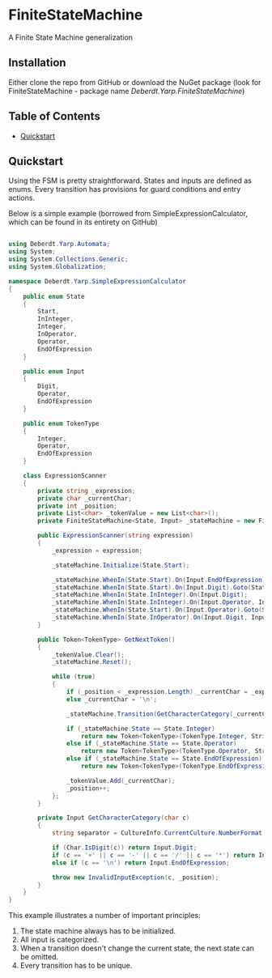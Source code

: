 # FiniteStateMachine
A Finite State Machine generalization

## Installation
Either clone the repo from GitHub or download the NuGet package (look for FiniteStateMachine - package name *Deberdt.Yarp.FiniteStateMachine*)

## Table of Contents
- [Quickstart](#quickstart)

## Quickstart
Using the FSM is pretty straightforward. States and inputs are defined as enums. Every transition has provisions for guard conditions and entry actions. 

Below is a simple example (borrowed from SimpleExpressionCalculator, which can be found in its entirety on GitHub)

```c#

using Deberdt.Yarp.Automata;
using System;
using System.Collections.Generic;
using System.Globalization;

namespace Deberdt.Yarp.SimpleExpressionCalculator
{
    public enum State
    {
        Start,
        InInteger,
        Integer,
        InOperator,
        Operator,
        EndOfExpression
    }

    public enum Input
    {
        Digit,
        Operator,
        EndOfExpression
    }

    public enum TokenType
    {
        Integer,
        Operator,
        EndOfExpression
    }

    class ExpressionScanner
    {
        private string _expression;
        private char _currentChar;
        private int _position;
        private List<char> _tokenValue = new List<char>();
        private FiniteStateMachine<State, Input> _stateMachine = new FiniteStateMachine<State, Input>();

        public ExpressionScanner(string expression)
        {
            _expression = expression;

            _stateMachine.Initialize(State.Start);

            _stateMachine.WhenIn(State.Start).On(Input.EndOfExpression).Goto(State.EndOfExpression); // End-state
            _stateMachine.WhenIn(State.Start).On(Input.Digit).Goto(State.InInteger);
            _stateMachine.WhenIn(State.InInteger).On(Input.Digit);
            _stateMachine.WhenIn(State.InInteger).On(Input.Operator, Input.EndOfExpression).Goto(State.Integer); // End-state
            _stateMachine.WhenIn(State.Start).On(Input.Operator).Goto(State.InOperator);
            _stateMachine.WhenIn(State.InOperator).On(Input.Digit, Input.EndOfExpression).Goto(State.Operator); // End-state
        }

        public Token<TokenType> GetNextToken()
        {
            _tokenValue.Clear();
            _stateMachine.Reset();

            while (true)
            {
                if (_position < _expression.Length) _currentChar = _expression[_position];
                else _currentChar = '\n';

                _stateMachine.Transition(GetCharacterCategory(_currentChar));

                if (_stateMachine.State == State.Integer)
                    return new Token<TokenType>(TokenType.Integer, String.Concat(_tokenValue));
                else if (_stateMachine.State == State.Operator)
                    return new Token<TokenType>(TokenType.Operator, String.Concat(_tokenValue));
                else if (_stateMachine.State == State.EndOfExpression)
                    return new Token<TokenType>(TokenType.EndOfExpression, null);

                _tokenValue.Add(_currentChar);
                _position++;
            };
        }

        private Input GetCharacterCategory(char c)
        {
            string separator = CultureInfo.CurrentCulture.NumberFormat.NumberDecimalSeparator;

            if (Char.IsDigit(c)) return Input.Digit;
            if (c == '+' || c == '-' || c == '/' || c == '*') return Input.Operator;
            else if (c == '\n') return Input.EndOfExpression;

            throw new InvalidInputException(c, _position);
        }
    }
}

```

This example illustrates a number of important principles:
1. The state machine always has to be initialized.
2. All input is categorized.
3. When a transition doesn't change the current state, the next state can be omitted.
4. Every transition has to be unique.

